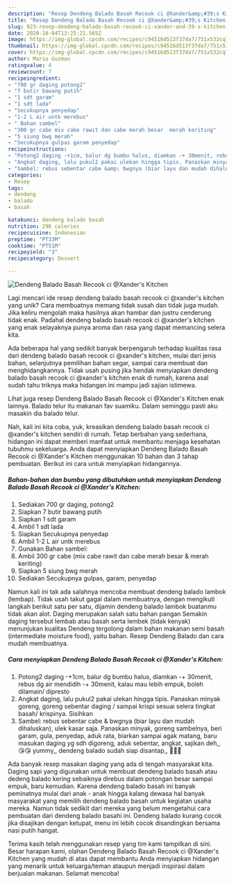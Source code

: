 ```yaml
---
description: "Resep Dendeng Balado Basah Recook ci @Xander&amp;#39;s Kitchen, Bikin Ngiler"
title: "Resep Dendeng Balado Basah Recook ci @Xander&amp;#39;s Kitchen, Bikin Ngiler"
slug: 923-resep-dendeng-balado-basah-recook-ci-xander-and-39-s-kitchen-bikin-ngiler
date: 2020-10-04T13:25:21.565Z
image: https://img-global.cpcdn.com/recipes/c94516d513f37da7/751x532cq70/dendeng-balado-basah-recook-ci-xanders-kitchen-foto-resep-utama.jpg
thumbnail: https://img-global.cpcdn.com/recipes/c94516d513f37da7/751x532cq70/dendeng-balado-basah-recook-ci-xanders-kitchen-foto-resep-utama.jpg
cover: https://img-global.cpcdn.com/recipes/c94516d513f37da7/751x532cq70/dendeng-balado-basah-recook-ci-xanders-kitchen-foto-resep-utama.jpg
author: Mario Guzman
ratingvalue: 4
reviewcount: 7
recipeingredient:
- "700 gr daging potong2"
- "7 butir bawang putih"
- "1 sdt garam"
- "1 sdt lada"
- "Secukupnya penyedap"
- "1-2 L air untk merebus"
- " Bahan sambel"
- "300 gr cabe mix cabe rawit dan cabe merah besar  merah keriting"
- "5 siung bwg merah"
- "Secukupnya gulpas garam penyedap"
recipeinstructions:
- "Potong2 daging -+1cm, balur dg bumbu halus, diamkan -+ 30menit, rebus dg air mendidih -+ 30menit, kalau mau lebih empuk, boleh dilamain/ dipresto"
- "Angkat daging, lalu pukul2 pakai ulekan hingga tipis. Panaskan minyak goreng, goreng sebentar daging / sampai krispi sesuai selera tingkat basah/ krispinya. Sisihkan"
- "Sambel: rebus sebentar cabe &amp; bwgnya (biar layu dan mudah dihaluskan), ulek kasar saja. Panaskan minyak, goreng sambelnya, beri garam, gula, penyedap, aduk rata, biarkan sampai agak matang, baru masukan daging yg sdh digoreng, aduk sebentar, angkat, sajikan deh,, 😘😘 yummy,, dendeng balado sudah siap disantap,, 💝💝💝"
categories:
- Resep
tags:
- dendeng
- balado
- basah

katakunci: dendeng balado basah 
nutrition: 296 calories
recipecuisine: Indonesian
preptime: "PT33M"
cooktime: "PT51M"
recipeyield: "3"
recipecategory: Dessert

---
```



![Dendeng Balado Basah Recook ci @Xander&#39;s Kitchen](https://img-global.cpcdn.com/recipes/c94516d513f37da7/751x532cq70/dendeng-balado-basah-recook-ci-xanders-kitchen-foto-resep-utama.jpg)

Lagi mencari ide resep dendeng balado basah recook ci @xander&#39;s kitchen yang unik? Cara membuatnya memang tidak susah dan tidak juga mudah. Jika keliru mengolah maka hasilnya akan hambar dan justru cenderung tidak enak. Padahal dendeng balado basah recook ci @xander&#39;s kitchen yang enak selayaknya punya aroma dan rasa yang dapat memancing selera kita.

Ada beberapa hal yang sedikit banyak berpengaruh terhadap kualitas rasa dari dendeng balado basah recook ci @xander&#39;s kitchen, mulai dari jenis bahan, selanjutnya pemilihan bahan segar, sampai cara membuat dan menghidangkannya. Tidak usah pusing jika hendak menyiapkan dendeng balado basah recook ci @xander&#39;s kitchen enak di rumah, karena asal sudah tahu triknya maka hidangan ini mampu jadi sajian istimewa.

Lihat juga resep Dendeng Balado Basah Recook ci @Xander&#39;s Kitchen enak lainnya. Balado telur itu makanan fav suamiku. Dalam seminggu pasti aku masakin dia balado telur.


Nah, kali ini kita coba, yuk, kreasikan dendeng balado basah recook ci @xander&#39;s kitchen sendiri di rumah. Tetap berbahan yang sederhana, hidangan ini dapat memberi manfaat untuk membantu menjaga kesehatan tubuhmu sekeluarga. Anda dapat menyiapkan Dendeng Balado Basah Recook ci @Xander&#39;s Kitchen menggunakan 10 bahan dan 3 tahap pembuatan. Berikut ini cara untuk menyiapkan hidangannya.

<!--inarticleads1-->

##### Bahan-bahan dan bumbu yang dibutuhkan untuk menyiapkan Dendeng Balado Basah Recook ci @Xander&#39;s Kitchen:

1. Sediakan 700 gr daging, potong2
1. Siapkan 7 butir bawang putih
1. Siapkan 1 sdt garam
1. Ambil 1 sdt lada
1. Siapkan Secukupnya penyedap
1. Ambil 1-2 L air untk merebus
1. Gunakan  Bahan sambel:
1. Ambil 300 gr cabe (mix cabe rawit dan cabe merah besar &amp; merah keriting)
1. Siapkan 5 siung bwg merah
1. Sediakan Secukupnya gulpas, garam, penyedap


Namun kali ini tak ada salahnya mencoba membuat dendeng balado lambok (lembap). Tidak usah takut gagal dalam membuatnya, dengan mengikuti langkah berikut satu per satu, dijamin dendeng balado lambok buatanmu tidak akan alot. Daging merupakan salah satu bahan pangan Semakin daging tersebut lembab atau basah serta lembek (tidak kenyak) menunjukan kualitas Dendeng tergolong dalam bahan makanan semi basah (intermediate moisture food), yaitu bahan. Resep Dendeng Balado dan cara mudah membuatnya. 

<!--inarticleads2-->

##### Cara menyiapkan Dendeng Balado Basah Recook ci @Xander&#39;s Kitchen:

1. Potong2 daging -+1cm, balur dg bumbu halus, diamkan -+ 30menit, rebus dg air mendidih -+ 30menit, kalau mau lebih empuk, boleh dilamain/ dipresto
1. Angkat daging, lalu pukul2 pakai ulekan hingga tipis. Panaskan minyak goreng, goreng sebentar daging / sampai krispi sesuai selera tingkat basah/ krispinya. Sisihkan
1. Sambel: rebus sebentar cabe &amp; bwgnya (biar layu dan mudah dihaluskan), ulek kasar saja. Panaskan minyak, goreng sambelnya, beri garam, gula, penyedap, aduk rata, biarkan sampai agak matang, baru masukan daging yg sdh digoreng, aduk sebentar, angkat, sajikan deh,, 😘😘 yummy,, dendeng balado sudah siap disantap,, 💝💝💝


Ada banyak resep masakan daging yang ada di tengah masyarakat kita. Daging sapi yang digunakan untuk membuat dendeng balado basah atau dedeng balado kering sebaiknya direbus dalam potongan besar sampai empuk, baru kemudian. Karena dendeng balado basah ini banyak peminatnya mulai dari anak - anak hingga kalang dewasa hal banyak masyarakat yang memilih dendeng balado basah untuk kegiatan usaha mereka. Namun tidak sedikit dari mereka yang belum mengetahui cara pembuatan dari dendeng balado basahi ini. Dendeng balado kurang cocok jika disajikan dengan ketupat, menu ini lebih cocok disandingkan bersama nasi putih hangat. 

Terima kasih telah menggunakan resep yang tim kami tampilkan di sini. Besar harapan kami, olahan Dendeng Balado Basah Recook ci @Xander&#39;s Kitchen yang mudah di atas dapat membantu Anda menyiapkan hidangan yang menarik untuk keluarga/teman ataupun menjadi inspirasi dalam berjualan makanan. Selamat mencoba!
